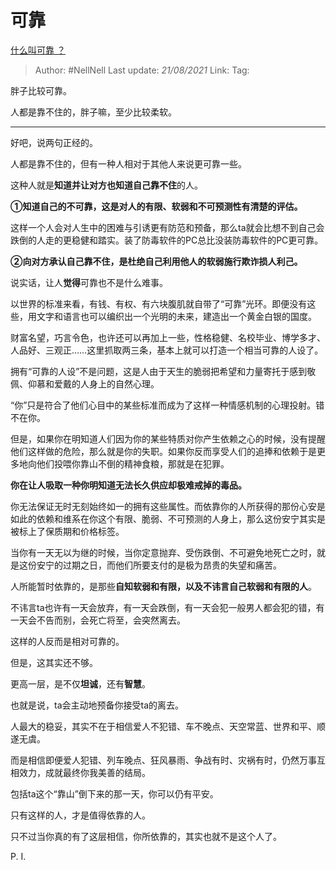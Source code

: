 # 可靠
[什么叫可靠 ？](https://www.zhihu.com/question/23971112/answer/1699790199)

> Author: #NellNell
> Last update: *21/08/2021*
> Link:
> Tag:

胖子比较可靠。

人都是靠不住的，胖子嘛，至少比较柔软。

---

好吧，说两句正经的。

人都是靠不住的，但有一种人相对于其他人来说更可靠一些。

这种人就是**知道并让对方也知道自己靠不住**的人。

**①知道自己的不可靠，这是对人的有限、软弱和不可预测性有清楚的评估。**

这样一个人会对人生中的困难与引诱更有防范和预备，那么ta就会比想不到自己会跌倒的人走的更稳健和踏实。装了防毒软件的PC总比没装防毒软件的PC更可靠。

**②向对方承认自己靠不住，是杜绝自己利用他人的软弱施行欺诈损人利己。**

说实话，让人**觉得**可靠也不是什么难事。

以世界的标准来看，有钱、有权、有六块腹肌就自带了“可靠”光环。即便没有这些，用文字和语言也可以编织出一个光明的未来，建造出一个黄金白银的国度。

财富名望，巧言令色，也许还可以再加上一些，性格稳健、名校毕业、博学多才、人品好、三观正……这里抓取两三条，基本上就可以打造一个相当可靠的人设了。

拥有“可靠的人设”不是问题，这是人由于天生的脆弱把希望和力量寄托于感到敬佩、仰慕和爱戴的人身上的自然心理。

“你”只是符合了他们心目中的某些标准而成为了这样一种情感机制的心理投射。错不在你。

但是，如果你在明知道人们因为你的某些特质对你产生依赖之心的时候，没有提醒他们这样做的危险，那么就是你的失职。如果你反而享受人们的追捧和依赖于是更多地向他们投喂你靠山不倒的精神食粮，那就是在犯罪。

**你在让人吸取一种你明知道无法长久供应却极难戒掉的毒品。**

你无法保证无时无刻始终如一的拥有这些属性。而依靠你的人所获得的那份心安是如此的依赖和维系在你这个有限、脆弱、不可预测的人身上，那么这份安宁其实是被标上了保质期和价格标签。

当你有一天无以为继的时候，当你定意抛弃、受伤跌倒、不可避免地死亡之时，就是这份安宁的过期之日，而他们所要支付的是极为昂贵的失望和痛苦。

人所能暂时依靠的，是那些**自知软弱和有限，以及不讳言自己软弱和有限的人**。

不讳言ta也许有一天会放弃，有一天会跌倒，有一天会犯一般男人都会犯的错，有一天会不告而别，会死亡将至，会突然离去。

这样的人反而是相对可靠的。

但是，这其实还不够。

更高一层，是不仅**坦诚**，还有**智慧**。

也就是说，ta会主动地预备你接受ta的离去。

人最大的稳妥，其实不在于相信爱人不犯错、车不晚点、天空常蓝、世界和平、顺遂无虞。

而是相信即便爱人犯错、列车晚点、狂风暴雨、争战有时、灾祸有时，仍然万事互相效力，成就最终你我美善的结局。

包括ta这个“靠山”倒下来的那一天，你可以仍有平安。

只有这样的人，才是值得依靠的人。

只不过当你真的有了这层相信，你所依靠的，其实也就不是这个人了。

P. I.
